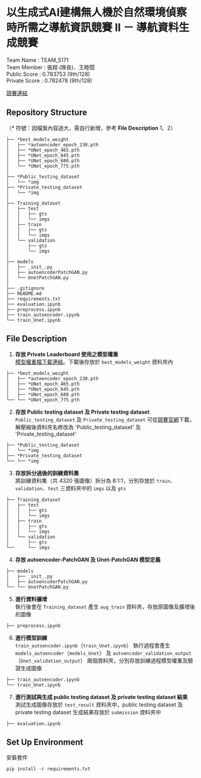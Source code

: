 # 以生成式AI建構無人機於自然環境偵察時所需之導航資訊競賽 II － 導航資料生成競賽
Team Name : TEAM_5171  
Team Member : 張翔 (隊長)、王睦閎  
Public Score : 	0.783753 (9th/128)  
Private Score : 0.782478 (9th/128)  

[競賽連結](https://tbrain.trendmicro.com.tw/Competitions/Details/35)  
## Repository Structure
（* 符號：因檔案內容過大，需自行新增，參考 **File Description** 1、2）
```
├── *best_models_weight
│   ├── *autoencoder_epoch_230.pth
│   ├── *UNet_epoch_465.pth
│   ├── *UNet_epoch_645.pth
│   ├── *UNet_epoch_680.pth
│   └── *UNet_epoch_775.pth
│
├── *Public_testing_dataset
│   └── *img
├── *Private_testing_dataset
│   └── *img
│
├── Training_dataset
│   ├── test
│   │   ├── gts
│   │   └── imgs
│   ├── train
│   │   ├── gts
│   │   └── imgs
│   └── validation
│       ├── gts
│       └── imgs
│
├── models
│   ├── _init_.py
│   ├── autoencoderPatchGAN.py
│   └── UnetPatchGAN.py
│
├── .gitignore
├── README.md
├── requirements.txt
├── evaluation.ipynb
├── preprocess.ipynb
├── train_autoencoder.ipynb
└── train_Unet.ipynb
```

## File Description
1. **存放 Private Leaderboard 使用之模型權重**  
   [模型權重檔下載連結](https://drive.google.com/drive/folders/1vI8NS6J3swXml3Ksrf4vWbSQ3AYMQoJ9?usp=sharing)。下載後存放於 ```best_models_weight``` 資料夾內
```
├── *best_models_weight
│   ├── *autoencoder_epoch_230.pth
│   ├── *UNet_epoch_465.pth
│   ├── *UNet_epoch_645.pth
│   ├── *UNet_epoch_680.pth
└── └── *UNet_epoch_775.pth
```
2. **存放 Public testing dataset 及 Private testing dataset**  
   ```Public_testing_dataset``` 及 ```Private_testing_dataset``` 可從[競賽官網](https://tbrain.trendmicro.com.tw/Competitions/Details/35)下載，解壓縮後資料夾名修改為 'Public_testing_dataset' 及 'Private_testing_dataset'
```
├── *Public_testing_dataset
│   └── *img
├── *Private_testing_dataset
└── └── *img
```
3. **存放拆分過後的訓練資料集**  
   將訓練資料集（共 4320 張圖像）拆分為 8:1:1，分別存放於 ```train```、```validation```、```test``` 三資料夾中的 ```imgs``` 以及 ```gts```
```
├── Training_dataset
│   ├── test
│   │   ├── gts
│   │   └── imgs
│   ├── train
│   │   ├── gts
│   │   └── imgs
│   └── validation
│       ├── gts
└──     └── imgs
```
4. **存放 autoencoder-PatchGAN 及 Unet-PatchGAN 模型定義**
```
├── models
│   ├── _init_.py
│   ├── autoencoderPatchGAN.py
└── └── UnetPatchGAN.py
```
5. **進行資料擴增**  
   執行後會在 ```Training_dataset``` 產生 ```aug_train``` 資料夾，存放原圖像及擴增後的圖像
```
├── preprocess.ipynb
```
6. **進行模型訓練**  
   ```train_autoencoder.ipynb```（```train_Unet.ipynb```） 執行過程會產生 ```models_autoencoder```（```models_Unet```） 及 ```autoencoder_validation_output```（```Unet_validation_output```） 兩個資料夾，分別存放訓練過程模型權重及驗證生成圖像
```
├── train_autoencoder.ipynb
└── train_Unet.ipynb
```
7. **進行測試與生成 public testing dataset 及 private testing dataset 結果**  
   測試生成圖像存放於 ```test_result``` 資料夾中，public testing dataset 及 private testing dataset 生成結果存放於 ```submission``` 資料夾中
```
├── evaluation.ipynb
```

## Set Up Environment
安裝套件
```
pip install -r requirements.txt
```
